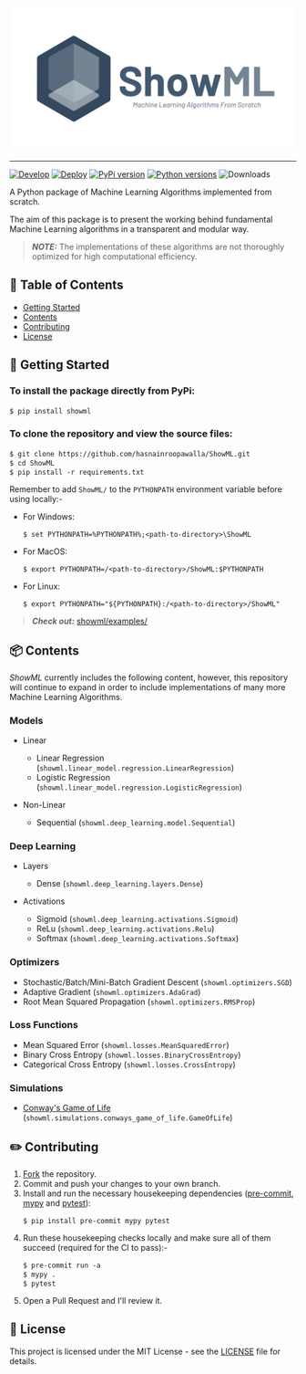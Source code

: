 <p align="center">
    <img width=600 src="https://raw.githubusercontent.com/hasnainroopawalla/ShowML/master/static/images/showml.png" alt="ShowML Logo">
</p>

---

[![Develop](https://github.com/hasnainroopawalla/ShowML/actions/workflows/develop.yml/badge.svg)](https://github.com/hasnainroopawalla/ShowML/actions/workflows/develop.yml)
[![Deploy](https://github.com/hasnainroopawalla/ShowML/actions/workflows/deploy.yml/badge.svg)](https://github.com/hasnainroopawalla/ShowML/actions/workflows/deploy.yml)
[![PyPi version](https://img.shields.io/pypi/v/showml.svg)](https://pypi.python.org/pypi/showml/)
[![Python versions](https://img.shields.io/pypi/pyversions/showml.svg?style=plastic)](https://img.shields.io/pypi/pyversions/showml.svg?style=plastic)
![Downloads](https://img.shields.io/pypi/dm/showml.svg)


A Python package of Machine Learning Algorithms implemented from scratch.

The aim of this package is to present the working behind fundamental Machine Learning algorithms in a transparent and modular way.

> **_NOTE:_** The implementations of these algorithms are not thoroughly optimized for high computational efficiency.


## 📝 Table of Contents

- [Getting Started](#getting_started)
- [Contents](#contents)
- [Contributing](#contributing)
- [License](#license)


## 🏁 Getting Started <a name = "getting_started"></a>

### To install the package directly from PyPi:
```
$ pip install showml
```

### To clone the repository and view the source files:
```
$ git clone https://github.com/hasnainroopawalla/ShowML.git
$ cd ShowML
$ pip install -r requirements.txt
```
Remember to add `ShowML/` to the `PYTHONPATH` environment variable before using locally:-

- For Windows:
  ```
  $ set PYTHONPATH=%PYTHONPATH%;<path-to-directory>\ShowML
  ```
- For MacOS:
  ```
  $ export PYTHONPATH=/<path-to-directory>/ShowML:$PYTHONPATH
  ```
- For Linux:
  ```
  $ export PYTHONPATH="${PYTHONPATH}:/<path-to-directory>/ShowML"
  ```
> **_Check out:_** [showml/examples/](https://github.com/hasnainroopawalla/ShowML/tree/master/showml/examples)


## 📦 Contents <a name = "contents"></a>
_ShowML_ currently includes the following content, however, this repository will continue to expand in order to include implementations of many more Machine Learning Algorithms.

### Models
- Linear
  - Linear Regression (`showml.linear_model.regression.LinearRegression`)
  - Logistic Regression (`showml.linear_model.regression.LogisticRegression`)

- Non-Linear
  - Sequential (`showml.deep_learning.model.Sequential`)

### Deep Learning
- Layers
  - Dense (`showml.deep_learning.layers.Dense`)

- Activations
  - Sigmoid (`showml.deep_learning.activations.Sigmoid`)
  - ReLu (`showml.deep_learning.activations.Relu`)
  - Softmax (`showml.deep_learning.activations.Softmax`)

### Optimizers
- Stochastic/Batch/Mini-Batch Gradient Descent (`showml.optimizers.SGD`)
- Adaptive Gradient (`showml.optimizers.AdaGrad`)
- Root Mean Squared Propagation (`showml.optimizers.RMSProp`)

### Loss Functions
- Mean Squared Error (`showml.losses.MeanSquaredError`)
- Binary Cross Entropy (`showml.losses.BinaryCrossEntropy`)
- Categorical Cross Entropy (`showml.losses.CrossEntropy`)

### Simulations
- [Conway's Game of Life](https://en.wikipedia.org/wiki/Conway%27s_Game_of_Life) (`showml.simulations.conways_game_of_life.GameOfLife`)


## ✏️ Contributing <a name = "contributing"></a>

1. [Fork](https://docs.github.com/en/get-started/quickstart/fork-a-repo) the repository.
2. Commit and push your changes to your own branch.
3. Install and run the necessary housekeeping dependencies ([pre-commit](https://pre-commit.com/), [mypy](https://github.com/python/mypy) and [pytest](https://docs.pytest.org)):
    ```
    $ pip install pre-commit mypy pytest
    ```
4. Run these housekeeping checks locally and make sure all of them succeed (required for the CI to pass):-
   ```
   $ pre-commit run -a
   $ mypy .
   $ pytest
   ```
5. Open a Pull Request and I'll review it.


## 📄 License <a name = "license"></a>
This project is licensed under the MIT License - see the [LICENSE](https://github.com/hasnainroopawalla/ShowML/blob/bbaacc81779437ea2ef09d7869b1f8a824f80353/LICENSE) file for details.
